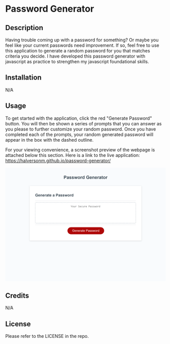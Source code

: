 # Password Generator

## Description
Having trouble coming up with a password for something? Or maybe you feel like your current passwords need improvement. If so, feel free to use this application to generate a random password for you that matches criteria you decide. I have developed this password generator with javascript as practice to strengthen my javascript foundational skills. 

## Installation
N/A

## Usage
To get started with the application, click the red "Generate Password" button. You will then be shown a series of prompts that you can answer as you please to further customize your random password. Once you have completed each of the prompts, your random generated password will appear in the box with the dashed outline. 

For your viewing convenience, a screenshot preview of the webpage is attached below this section. Here is a link to the live application: https://halversonm.github.io/password-generator/

![screenshot of my password generator website](/assets/Password%20Generator%20Screenshot.png)

## Credits
N/A

## License
Please refer to the LICENSE in the repo.

